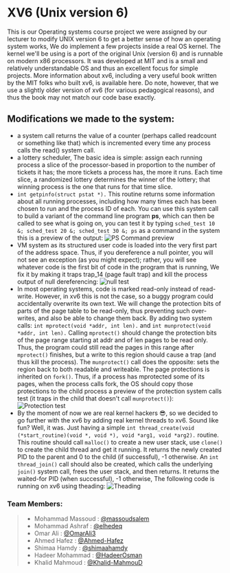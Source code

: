 # XV6 (Unix version 6)
This is our Operating systems course project we were assigned by our lecturer to modify UNIX version 6 to get a better sense of how an operating system works, We do implement a few projects inside a real OS kernel.
The kernel we'll be using is a port of the original Unix (version 6) and is runnable on modern x86 processors. It was developed at MIT and is a small and relatively understandable OS and thus an excellent focus for simple projects.
More information about xv6, including a very useful book written by the MIT folks who built xv6, is available here. Do note, however, that we use a slightly older version of xv6 (for various pedagogical reasons), and thus the book may not match our code base exactly.

## Modifications we made to the system:
- a system call returns the value of a counter (perhaps called readcount or something like that) which is incremented every time any process calls the read() system call.
- a lottery scheduler, The basic idea is simple: assign each running process a slice of the processor-based in proportion to the number of tickets it has; the more tickets a process has, the more it runs. Each time slice, a randomized lottery determines the winner of the lottery; that winning process is the one that runs for that time slice.
- `int getpinfo(struct pstat *).` This routine returns some information about all running processes, including how many times each has been chosen to run and the process ID of each. You can use this system call to build a variant of the command line program **ps**, which can then be called to see what is going on, you can test it by typing `sched_test 10 &; sched_test 20 &; sched_test 30 &; ps` as a command in the system this is a preview of the output:
![PS Command preview](https://user-images.githubusercontent.com/36207910/73631999-31d57200-4663-11ea-8cb8-25f1c62fe588.png)
- VM system as its structured user code is loaded into the very first part of the address space. Thus, if you dereference a null pointer, you will not see an exception (as you might expect); rather, you will see whatever code is the first bit of code in the program that is running, We fix it by making it traps trap_14 (page fault trap) and kill the process output of null dereferencing:
![null test](https://user-images.githubusercontent.com/36207910/73632741-62b6a680-4665-11ea-8c85-f4a5f6367e07.png)
- In most operating systems, code is marked read-only instead of read-write. However, in xv6 this is not the case, so a buggy program could accidentally overwrite its own text. We will change the protection bits of parts of the page table to be read-only, thus preventing such over-writes, and also be able to change them back.
By adding two system calls: `int mprotect(void *addr, int len).` and `int munprotect(void *addr, int len).`
Calling `mprotect()` should change the protection bits of the page range starting at addr and of len pages to be read only. Thus, the program could still read the pages in this range after `mprotect()` finishes, but a write to this region should cause a trap (and thus kill the process). The `munprotect()` call does the opposite: sets the region back to both readable and writeable. The page protections is inherited on `fork()`. Thus, if a process has mprotected some of its pages, when the process calls fork, the OS should copy those protections to the child process a preview of the protection system calls test (it traps in the child that doesn't call `munprotect()`):                       
![Protection test](https://user-images.githubusercontent.com/36207910/73633260-e329d700-4666-11ea-9136-72c2a5d29a84.png)
- By the moment of now we are real kernel hackers :sunglasses:, so we decided to go further with the xv6 by adding real kernel threads to xv6. Sound like fun? Well, it was. Just having a simple `int thread_create(void (*start_routine)(void *, void *), void *arg1, void *arg2).` routine. This routine should call `malloc()` to create a new user stack, use `clone()` to create the child thread and get it running. It returns the newly created PID to the parent and 0 to the child (if successful), -1 otherwise. An `int thread_join()` call should also be created, which calls the underlying `join()` system call, frees the user stack, and then returns. It returns the waited-for PID (when successful), -1 otherwise, The following code is running on xv6 using theading:
![Theading](https://user-images.githubusercontent.com/36207910/73635801-f770d280-466c-11ea-9d71-9a4b42ae924b.png)

### Team Members:
> *  Mohammad Massoud : [@massoudsalem]( https://github.com/massoudsalem )
> * Mohammad Ashraf : [@elhedeq]( https://github.com/elhedeq )
> * Omar Ali : [@OmarAli3]( https://github.com/OmarAli3 )
> * Ahmed Hafez : [@Ahmed-Hafez]( https://github.com/Ahmed-Hafez )
> * Shimaa Hamdy : [@shimaahamdy]( https://github.com/shimaahamdy )
> * Hadeer Mohammad : [@HadeerOsman]( https://github.com/HadeerOsman )
> * Khalid Mahmoud : [@Khalid-MahmouD]( https://github.com/Khalid-MahmouD )

